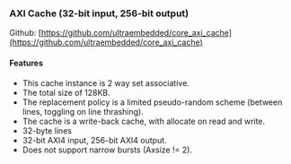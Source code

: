### AXI Cache (32-bit input, 256-bit output)

Github:   [https://github.com/ultraembedded/core_axi_cache](https://github.com/ultraembedded/core_axi_cache)

#### Features
* This cache instance is 2 way set associative.
* The total size of 128KB.
* The replacement policy is a limited pseudo-random scheme (between lines, toggling on line thrashing).
* The cache is a write-back cache, with allocate on read and write.
* 32-byte lines
* 32-bit AXI4 input, 256-bit AXI4 output.
* Does not support narrow bursts (Axsize != 2).


